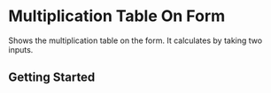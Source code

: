 # Multiplication Table On Form

Shows the multiplication table on the form. It calculates by taking two inputs.

## Getting Started
